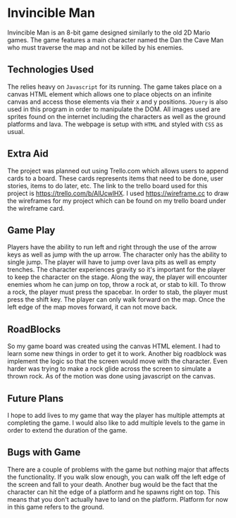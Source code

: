 # Invincible Man

Invincible Man is an 8-bit game designed similarly to the old 2D Mario games. The game features a main character named the Dan the Cave Man who must traverse the map and not be killed by his enemies.

## Technologies Used

The relies heavy on `Javascript` for its running. The game takes place on a canvas HTML element which allows one to place objects on an infinite canvas and access those elements via their x and y positions. `JQuery` is also used in this program in order to manipulate the DOM. All images used are sprites found on the internet including the characters as well as the ground platforms and lava. The webpage is setup with `HTML` and styled with `CSS` as usual.

## Extra Aid

The project was planned out using Trello.com which allows users to append cards to a board. These cards represents items that need to be done, user stories, items to do later, etc. The link to the trello board used for this project is https://trello.com/b/AlUcwlHX. I used https://wireframe.cc to draw the wireframes for my project which can be found on my trello board under the wireframe card. 

## Game Play

Players have the ability to run left and right through the use of the arrow keys as well as jump with the up arrow. The character only has the ability to single jump. The player will have to jump over lava pits as well as empty trenches. The character experiences gravity so it's important for the player to keep the character on the stage. Along the way, the player will encounter enemies whom he can jump on top, throw a rock at, or stab to kill. To throw a rock, the player must press the spacebar. In order to stab, the player must press the shift key. The player can only walk forward on the map. Once the left edge of the map moves forward, it can not move back.

## RoadBlocks

So my game board was created using the canvas HTML element. I had to learn some new things in order to get it to work. Another big roadblock was implement the logic so that the screen would move with the character. Even harder was trying to make a rock glide across the screen to simulate a thrown rock. As of the motion was done using javascript on the canvas.

## Future Plans

I hope to add lives to my game that way the player has multiple attempts at completing the game. I would also like to add multiple levels to the game in order to extend the duration of the game.

## Bugs with Game

There are a couple of problems with the game but nothing major that affects the functionality. If you walk slow enough, you can walk off the left edge of the screen and fall to your death. Another bug would be the fact that the character can hit the edge of a platform and he spawns right on top. This means that you don't actually have to land on the platform. Platform for now in this game refers to the ground.
